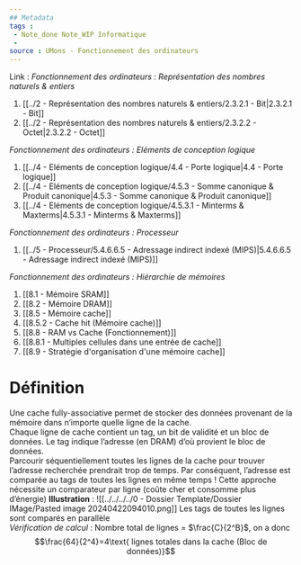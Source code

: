 ```yaml
---
## Metadata
tags : 
 - Note_done Note_WIP Informatique
 - 
source : UMons - Fonctionnement des ordinateurs
---
```


Link :
_Fonctionnement des ordinateurs : Représentation des nombres naturels & entiers_
1. [[../2 - Représentation des nombres naturels & entiers/2.3.2.1 - Bit|2.3.2.1 - Bit]]
2. [[../2 - Représentation des nombres naturels & entiers/2.3.2.2 - Octet|2.3.2.2 - Octet]]

_Fonctionnement des ordinateurs : Eléments de conception logique_
1. [[../4 - Eléments de conception logique/4.4 - Porte logique|4.4 - Porte logique]]
2. [[../4 - Eléments de conception logique/4.5.3 - Somme canonique & Produit canonique|4.5.3 - Somme canonique & Produit canonique]]
3. [[../4 - Eléments de conception logique/4.5.3.1 - Minterms & Maxterms|4.5.3.1 - Minterms & Maxterms]]

_Fonctionnement des ordinateurs : Processeur_
1. [[../5 - Processeur/5.4.6.6.5 - Adressage indirect indexé (MIPS)|5.4.6.6.5 - Adressage indirect indexé (MIPS)]]

_Fonctionnement des ordinateurs : Hiérarchie de mémoires_
1. [[8.1 - Mémoire SRAM]]
2. [[8.2 - Mémoire DRAM]]
3. [[8.5 - Mémoire cache]]
4. [[8.5.2 - Cache hit (Mémoire cache)]]
5. [[8.8 - RAM vs Cache (Fonctionnement)]]
6. [[8.8.1 - Multiples cellules dans une entrée de cache]]
7. [[8.9 - Stratégie d'organisation d'une mémoire cache]]

# Définition
Une cache fully-associative permet de stocker des données provenant de la mémoire dans n’importe quelle ligne de la cache.
\
Chaque ligne de cache contient un tag, un bit de validité et un bloc de données. Le tag indique l’adresse (en DRAM) d’où provient le bloc de données. 
\
Parcourir séquentiellement toutes les lignes de la cache pour trouver l’adresse recherchée prendrait trop de temps. Par conséquent, l’adresse est comparée au tags de toutes les lignes en même temps ! Cette approche nécessite un comparateur par ligne (coûte cher et consomme plus d’énergie)
**Illustration** : ![[../../../../0 - Dossier Template/Dossier IMage/Pasted image 20240422094010.png]]
Les tags de toutes les lignes sont comparés en parallèle
\
_Vérification de calcul_ : 
Nombre total de lignes = $\frac{C}{2^B}$, on a donc $$\frac{64}{2^4}=4\text{ lignes totales dans la cache (Bloc de données)}$$